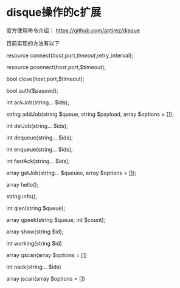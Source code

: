 # disque操作的c扩展

官方使用命令介绍：
https://github.com/antirez/disque

目前实现的方法有以下

resource connect($host,$port,$timeout,$retry_interval);

resource pconnect($host,$port,$timeout);

bool close($host,$port,$timeout);

bool auth($passwd);

int ackJob(string... $ids);

string addJob(string $queue, string $payload, array $options = []);

int delJob(string... $ids);

int dequeue(string... $ids);

int enqueue(string... $ids);

int fastAck(string... $ids);

array getJob(string... $queues, array $options = []);

array hello();

string info();

int qlen(string $queue);

array qpeek(string $queue, int $count);

array show(string $id);

int working(string $id)

array qscan(array $options = [])

int nack(string... $ids)

array jscan(array $options = [])